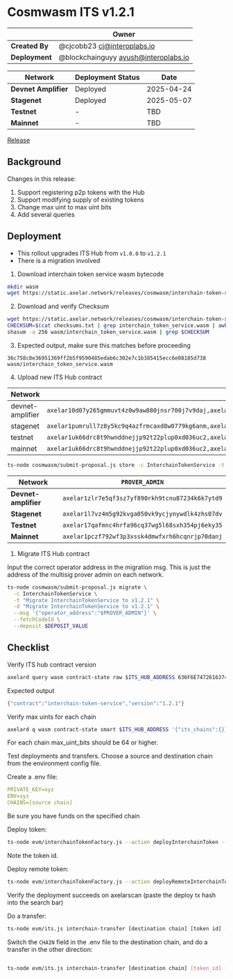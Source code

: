 # Cosmwasm ITS v1.2.1

|                | **Owner**                              |
| -------------- | -------------------------------------- |
| **Created By** | @cjcobb23 <cj@interoplabs.io>          |
| **Deployment** | @blockchainguyy <ayush@interoplabs.io> |

| **Network**          | **Deployment Status** | **Date**   |
| -------------------- | --------------------- | ---------- |
| **Devnet Amplifier** | Deployed              | 2025-04-24 |
| **Stagenet**         | Deployed              | 2025-05-07 |
| **Testnet**          | -                     | TBD        |
| **Mainnet**          | -                     | TBD        |

[Release](https://github.com/axelarnetwork/axelar-amplifier/releases/tag/interchain-token-service-v1.2.1)

## Background

Changes in this release:

1. Support registering p2p tokens with the Hub
2. Support modifying supply of existing tokens
3. Change max uint to max uint bits
4. Add several queries

## Deployment

- This rollout upgrades ITS Hub from `v1.0.0` to `v1.2.1`
- There is a migration involved

1. Download interchain token service wasm bytecode

```bash
mkdir wasm
wget https://static.axelar.network/releases/cosmwasm/interchain-token-service/1.2.1/interchain_token_service.wasm --directory-prefix=wasm/
```

2. Download and verify Checksum
```bash
wget https://static.axelar.network/releases/cosmwasm/interchain-token-service/1.2.1/checksums.txt
CHECKSUM=$(cat checksums.txt | grep interchain_token_service.wasm | awk '{print $1}')
shasum -a 256 wasm/interchain_token_service.wasm | grep $CHECKSUM
```

3. Expected output, make sure this matches before proceeding
```
36c758c8e36951369ff2b5f9590485edab6c302e7c1b385415ecc6e08185d738  wasm/interchain_token_service.wasm
```

4. Upload new ITS Hub contract

| Network          | `INIT_ADDRESSES`                                                                                                                            | `RUN_AS_ACCOUNT`                                | `DEPOSIT_VALUE` |
| ---------------- | ------------------------------------------------------------------------------------------------------------------------------------------- | ----------------------------------------------- | --------------- |
| devnet-amplifier | `axelar10d07y265gmmuvt4z0w9aw880jnsr700j7v9daj,axelar1zlr7e5qf3sz7yf890rkh9tcnu87234k6k7ytd9`                                               | `axelar10d07y265gmmuvt4z0w9aw880jnsr700j7v9daj` | `100000000`     |
| stagenet         | `axelar1pumrull7z8y5kc9q4azfrmcaxd8w0779kg6anm,axelar10d07y265gmmuvt4z0w9aw880jnsr700j7v9daj,axelar12qvsvse32cjyw60ztysd3v655aj5urqeup82ky` | `axelar10d07y265gmmuvt4z0w9aw880jnsr700j7v9daj` | `100000000`     |
| testnet          | `axelar1uk66drc8t9hwnddnejjp92t22plup0xd036uc2,axelar10d07y265gmmuvt4z0w9aw880jnsr700j7v9daj,axelar12f2qn005d4vl03ssjq07quz6cja72w5ukuchv7` | `axelar10d07y265gmmuvt4z0w9aw880jnsr700j7v9daj` | `2000000000`    |
| mainnet          | `axelar1uk66drc8t9hwnddnejjp92t22plup0xd036uc2,axelar10d07y265gmmuvt4z0w9aw880jnsr700j7v9daj,axelar1nctnr9x0qexemeld5w7w752rmqdsqqv92dw9am` | `axelar10d07y265gmmuvt4z0w9aw880jnsr700j7v9daj` | `2000000000`    |

```bash
ts-node cosmwasm/submit-proposal.js store -c InterchainTokenService -t "Upload InterchainTokenService contract v1.2.1" -d "Upload InterchainTokenService contract v1.2.1" -r $RUN_AS_ACCOUNT --deposit $DEPOSIT_VALUE --instantiateAddresses $INIT_ADDRESSES --version 1.2.1
```

| Network              | `PROVER_ADMIN`                                  |
| -------------------- | ----------------------------------------------- |
| **Devnet-amplifier** | `axelar1zlr7e5qf3sz7yf890rkh9tcnu87234k6k7ytd9` |
| **Stagenet**         | `axelar1l7vz4m5g92kvga050vk9ycjynywdlk4zhs07dv` |
| **Testnet**          | `axelar17qafmnc4hrfa96cq37wg5l68sxh354pj6eky35` |
| **Mainnet**          | `axelar1pczf792wf3p3xssk4dmwfxrh6hcqnrjp70danj` |

1. Migrate ITS Hub contract

Input the correct operator address in the migration msg. This is just the address of the multisig prover admin on each network.

```bash
ts-node cosmwasm/submit-proposal.js migrate \
  -c InterchainTokenService \
  -t "Migrate InterchainTokenService to v1.2.1" \
  -d "Migrate InterchainTokenService to v1.2.1" \
  --msg '{"operator_address":"$PROVER_ADMIN"}' \
  --fetchCodeId \
  --deposit $DEPOSIT_VALUE
```

## Checklist

Verify ITS hub contract version

```bash
axelard query wasm contract-state raw $ITS_HUB_ADDRESS 636F6E74726163745F696E666F -o json | jq -r '.data' | base64 -d
```
Expected output

```bash
{"contract":"interchain-token-service","version":"1.2.1"}
```

Verify max uints for each chain
```bash
axelard q wasm contract-state smart $ITS_HUB_ADDRESS '{"its_chains":{}}'
```
For each chain max_uint_bits should be 64 or higher.

Test deployments and transfers. Choose a source and destination chain from the environment config file.

Create a .env file:

```yaml
PRIVATE_KEY=xyz
ENV=xyz
CHAINS=[source chain]
```
Be sure you have funds on the specified chain

Deploy token:

```bash
ts-node evm/interchainTokenFactory.js --action deployInterchainToken --minter [wallet] --name "test" --symbol "TST" --decimals 18 --initialSupply 10000 --salt [some salt]
```
Note the token id.

Deploy remote token:
```bash
ts-node evm/interchainTokenFactory.js --action deployRemoteInterchainToken --salt [same salt as above] --destinationChain [destination chain]
```

Verify the deployment succeeds on axelarscan (paste the deploy tx hash into the search bar)

Do a transfer:
```bash
ts-node evm/its.js interchain-transfer [destination chain] [token id] [destination address] 1
```

Switch the `CHAIN` field in the .env file to the destination chain, and do a transfer in the other direction:

```bash

ts-node evm/its.js interchain-transfer [destination chain] [token_id] [destination address] 1
```


